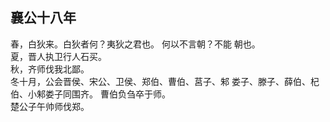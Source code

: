 ## 襄公十八年
春，白狄来。白狄者何？夷狄之君也。 何以不言朝？不能
朝也。  
夏，晋人执卫行人石买。  
秋，齐师伐我北鄙。  
冬十月，公会晋侯、宋公、卫侯、郑伯、曹伯、莒子、邾
娄子、滕子、薛伯、杞伯、小邾娄子同围齐。 曹伯负刍卒于师。  
楚公子午帅师伐郑。  

